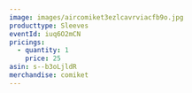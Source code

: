 ```yaml
---
image: images/aircomiket3ezlcavrviacfb9o.jpg
producttype: Sleeves
eventId: iuq6O2mCN
pricings:
  - quantity: 1
    price: 25
asin: s--b3oLjldR
merchandise: comiket
---
```

